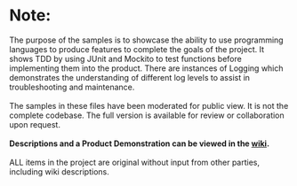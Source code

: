 # Note:
<!-- add description -->
The purpose of the samples is to showcase the ability to use programming languages to produce features to complete the goals of the project. It shows TDD by using JUnit and Mockito to test functions before implementing them into the product. There are instances of Logging which demonstrates the understanding of different log levels to assist in troubleshooting and maintenance.
<br></br>
The samples in these files have been moderated for public view. It is not the complete codebase. The full version is available for review or collaboration upon request.
<br></br>
<b>Descriptions and a Product Demonstration can be viewed in the [wiki][wiki]. </b>
<br></br>
ALL items in the project are original without input from other parties, including wiki descriptions.

<!-- link -->
[wiki]: https://github.com/PubXpo/timepeace/wiki